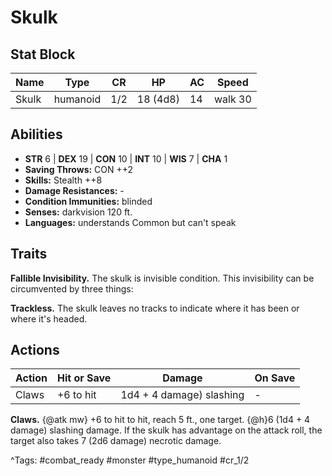 # Skulk

## Stat Block

| Name | Type | CR | HP | AC | Speed |
|------|------|----|----|----|-------|
| Skulk | humanoid | 1/2 | 18 (4d8) | 14 | walk 30 |

## Abilities

- **STR** 6 | **DEX** 19 | **CON** 10 | **INT** 10 | **WIS** 7 | **CHA** 1
- **Saving Throws:** CON ++2  
- **Skills:** Stealth ++8  
- **Damage Resistances:** -  
- **Condition Immunities:** blinded  
- **Senses:** darkvision 120 ft.  
- **Languages:** understands Common but can't speak

## Traits

**Fallible Invisibility.** The skulk is invisible condition. This invisibility can be circumvented by three things:

**Trackless.** The skulk leaves no tracks to indicate where it has been or where it's headed.


## Actions

| Action | Hit or Save | Damage | On Save |
|--------|--------------|--------|----------|
| Claws | +6 to hit | 1d4 + 4 damage) slashing | - |

**Claws.** {@atk mw} +6 to hit to hit, reach 5 ft., one target. {@h}6 (1d4 + 4 damage) slashing damage. If the skulk has advantage on the attack roll, the target also takes 7 (2d6 damage) necrotic damage.


^Tags: #combat_ready #monster #type_humanoid #cr_1/2